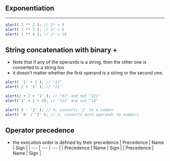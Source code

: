 ## Exponentiation
* **
```javascript
alert( 2 ** 2 ); // 2² = 4
alert( 2 ** 3 ); // 2³ = 8
alert( 2 ** 4 ); // 2⁴ = 16
```

## String concatenation with binary +
* Note that if any of the operands is a string, then the other one is converted to a string too
* it doesn’t matter whether the first operand is a string or the second one.
```javascript
alert( '1' + 2 ); // "12"
alert( 2 + '1' ); // "21"

alert(2 + 2 + '1' ); // "41" and not "221"
alert('1' + 2 + 2); // "122" and not "14"

alert( 6 - '2' ); // 4, converts '2' to a number
alert( '6' / '2' ); // 3, converts both operands to numbers
```
## Operator precedence
* the execution order is defined by their precedence
| Precedence | Name | Sign |
| --- | --- | --- |
| Precedence | Name | Sign |
| Precedence | Name | Sign |

